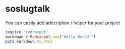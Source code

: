 soslugtalk
==========

You can easily add adecription / helper for your project

```ruby
require 'redcarpet'
markdown = Redcarpet.new("Hello World!")
puts markdown.to_html
```
